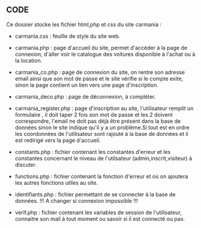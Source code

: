 ## CODE


Ce dossier stocke les fichier html,php et css du site carmania :


- carmania.css : feuille de style du site web.

- carmania.php : page d'accueil du site, permet d'accéder à la page de connexion, d'aller voir le catalogue des voitures disponible à l'achat ou à la location.

- carmania_co.php : page de connexion du site, on rentre son adresse email ainsi que son mot de passe et le site vérifie si le compte exite, sinon la page contient un lien vers une page d'inscription.

- carmania_deco.php : page de déconnexion, à compléter.

- carmania_register.php : page d'inscription au site, l'utilisateur remplit un formulaire , il doit taper 2 fois son mot de passe et les 2 doivent correspondre, l'email ne doit pas déjà être présent dans la base de données sinon le site indique qu'il y a un problème.Si tout est en ordre les coordonnées de l'utilisateur sont rajouté à la base de données et il est redirigé vers la page d'accueil.

- constants.php : fichier contenant les constantes d'erreur et les constantes concernant le niveau de l'utilsateur (admin,inscrit,visiteur) à discuter.

- functions.php : fichier contenant la fonction d'erreur et où on ajoutera les autres fonctions utiles au site.

- identifiants.php : fichier permettant de se connecter à la base de données. !!! A changer si connexion impossible !!!

- verif.php : fichier contenant les variables de session de l'utilisateur, connaitre son mail à tout moment ou savoir si il est connecté ou pas.
